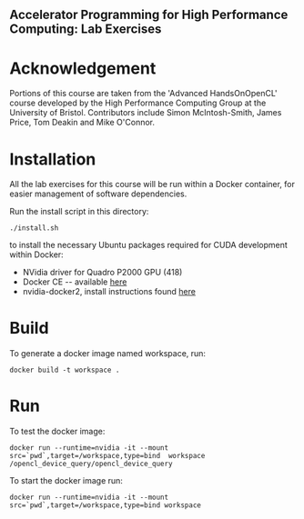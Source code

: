 Accelerator Programming for High Performance Computing: Lab Exercises
---------------------------------------------------------------------------------

# Acknowledgement

Portions of this course are taken from the 'Advanced HandsOnOpenCL' course developed by the High Performance Computing Group at the University of Bristol. Contributors include Simon McIntosh-Smith, James Price, Tom Deakin and Mike O'Connor.

# Installation

All the lab exercises for this course will be run within a Docker container, for easier management of software dependencies.

Run the install script in this directory:

    ./install.sh

to install the necessary Ubuntu packages required for CUDA development within Docker:

* NVidia driver for Quadro P2000 GPU (418)
* Docker CE -- available [here](https://docs.docker.com/install/linux/docker-ce/ubuntu/)
* nvidia-docker2, install instructions found [here](https://github.com/NVIDIA/nvidia-docker)

# Build

To generate a docker image named workspace, run:

    docker build -t workspace .

# Run

To test the docker image:

    docker run --runtime=nvidia -it --mount src=`pwd`,target=/workspace,type=bind  workspace /opencl_device_query/opencl_device_query


To start the docker image run:

    docker run --runtime=nvidia -it --mount src=`pwd`,target=/workspace,type=bind workspace

